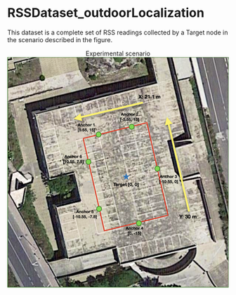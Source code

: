 # RSSDataset_outdoorLocalization
This dataset is a complete set of RSS readings collected by a Target node in the scenario described in the figure. 

<p align="center">
Experimental scenario
<img src="Test fisici.png">
 </p>
